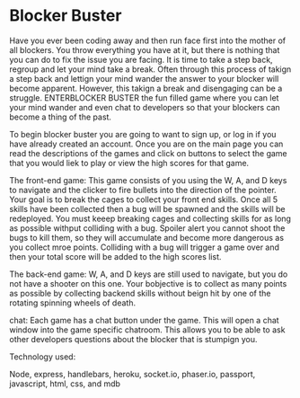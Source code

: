 # Blocker Buster

Have you ever been coding away and then run face first into the mother of all blockers. You throw everything you have at it, but there is nothing that you can do to fix the issue you are facing. It is time to take a step back, regroup and let your mind take a break. Often through this process of takign a step back and lettign your mind wander the answer to your blocker will become apparent. However, this takign a break and disengaging can be a struggle. ENTERBLOCKER BUSTER the fun filled game where you can let your mind wander and even chat to developers so that your blockers can become a thing of the past. 



To begin blocker buster you are going to want to sign up, or log in if you have already created an account. Once you are on the main page you can read the descriptions of the games and click on buttons to select the game that you would liek to play or view the high scores for that game. 

The front-end game:
This game consists of you using the W, A, and D keys to navigate and the clicker to fire bullets into the direction of the pointer. Your goal is to break the cages to collect your front end skills. Once all 5 skills have been collected then a bug will be spawned and the skills will be redeployed. You must keeep breaking cages and collecting skills for as long as possible withput colliding with a bug. Spoiler alert you cannot shoot the bugs to kill them, so they will accumulate and become more dangerous as you collect mroe points. Colliding with a bug will trigger a game over and then your total score will be added to the high scores list. 

The back-end game: W, A, and D keys are still used to navigate, but you do not have a shooter on this one. Your bobjective is to collect as many points as possible by collecting backend skills without beign hit by one of the rotating spinning wheels of death. 

chat: Each game has a chat button under the game. This will open a chat window into the game specific chatroom. This allows you to be able to ask other developers questions about the blocker that is stumpign you. 


Technology used:

Node, express, handlebars, heroku, socket.io, phaser.io, passport, javascript, html, css, and mdb